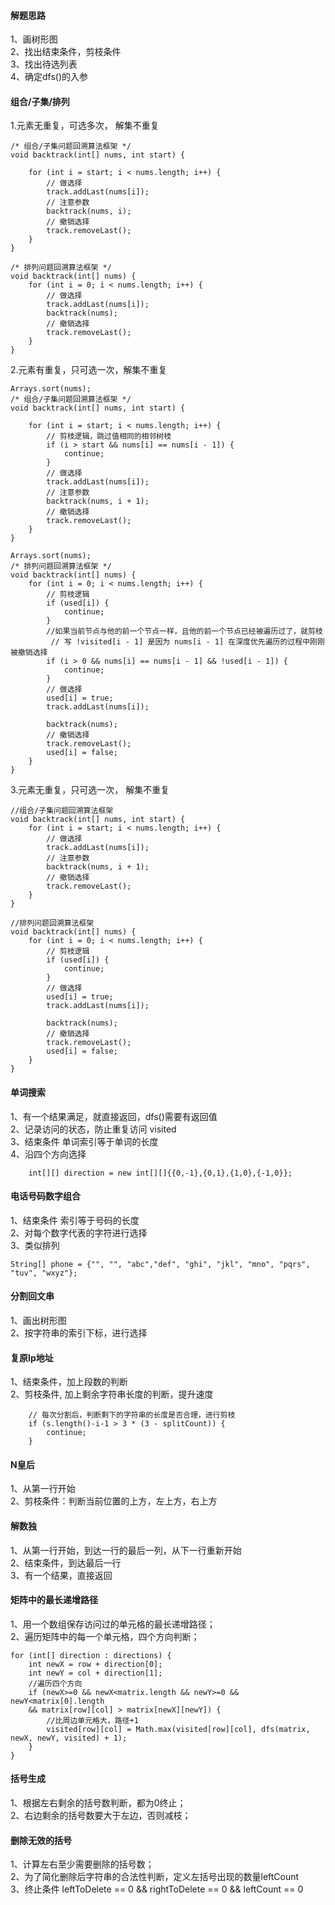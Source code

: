 #### 解题思路
1、画树形图  
2、找出结束条件，剪枝条件  
3、找出待选列表  
4、确定dfs()的入参

#### 组合/子集/排列
1.元素无重复，可选多次， 解集不重复
```
/* 组合/子集问题回溯算法框架 */
void backtrack(int[] nums, int start) {
    
    for (int i = start; i < nums.length; i++) {
        // 做选择
        track.addLast(nums[i]);
        // 注意参数
        backtrack(nums, i);
        // 撤销选择
        track.removeLast();
    }
}

/* 排列问题回溯算法框架 */
void backtrack(int[] nums) {
    for (int i = 0; i < nums.length; i++) {
        // 做选择
        track.addLast(nums[i]);
        backtrack(nums);
        // 撤销选择
        track.removeLast();
    }
}
```

2.元素有重复，只可选一次，解集不重复
```
Arrays.sort(nums);
/* 组合/子集问题回溯算法框架 */
void backtrack(int[] nums, int start) {
    
    for (int i = start; i < nums.length; i++) {
        // 剪枝逻辑，跳过值相同的相邻树枝
        if (i > start && nums[i] == nums[i - 1]) {
            continue;
        }
        // 做选择
        track.addLast(nums[i]);
        // 注意参数
        backtrack(nums, i + 1);
        // 撤销选择
        track.removeLast();
    }
}

Arrays.sort(nums);
/* 排列问题回溯算法框架 */
void backtrack(int[] nums) {
    for (int i = 0; i < nums.length; i++) {
        // 剪枝逻辑
        if (used[i]) {
            continue;
        }
        //如果当前节点与他的前一个节点一样，且他的前一个节点已经被遍历过了，就剪枝
         // 写 !visited[i - 1] 是因为 nums[i - 1] 在深度优先遍历的过程中刚刚被撤销选择
        if (i > 0 && nums[i] == nums[i - 1] && !used[i - 1]) {
            continue;
        }
        // 做选择
        used[i] = true;
        track.addLast(nums[i]);

        backtrack(nums);
        // 撤销选择
        track.removeLast();
        used[i] = false;
    }
}
```

3.元素无重复，只可选一次， 解集不重复
````
//组合/子集问题回溯算法框架
void backtrack(int[] nums, int start) {
    for (int i = start; i < nums.length; i++) {
        // 做选择
        track.addLast(nums[i]);
        // 注意参数
        backtrack(nums, i + 1);
        // 撤销选择
        track.removeLast();
    }
}
    
//排列问题回溯算法框架
void backtrack(int[] nums) {
    for (int i = 0; i < nums.length; i++) {
        // 剪枝逻辑
        if (used[i]) {
            continue;
        }
        // 做选择
        used[i] = true;
        track.addLast(nums[i]);

        backtrack(nums);
        // 撤销选择
        track.removeLast();
        used[i] = false;
    }
}
````
#### 单词搜索
1、有一个结果满足，就直接返回，dfs()需要有返回值  
2、记录访问的状态，防止重复访问 visited  
3、结束条件  单词索引等于单词的长度  
4、沿四个方向选择
````
    int[][] direction = new int[][]{{0,-1},{0,1},{1,0},{-1,0}};
````
#### 电话号码数字组合
1、结束条件 索引等于号码的长度  
2、对每个数字代表的字符进行选择  
3、类似排列
````
String[] phone = {"", "", "abc","def", "ghi", "jkl", "mno", "pqrs", "tuv", "wxyz"};
````
#### 分割回文串
1、画出树形图  
2、按字符串的索引下标，进行选择  

#### 复原Ip地址
1、结束条件，加上段数的判断  
2、剪枝条件, 加上剩余字符串长度的判断，提升速度
````
    // 每次分割后，判断剩下的字符串的长度是否合理，进行剪枝
    if (s.length()-i-1 > 3 * (3 - splitCount)) {
        continue;
    }
````
#### N皇后
1、从第一行开始  
2、剪枝条件：判断当前位置的上方，左上方，右上方

#### 解数独
1、从第一行开始，到达一行的最后一列，从下一行重新开始  
2、结束条件，到达最后一行  
3、有一个结果，直接返回  

#### 矩阵中的最长递增路径  
1、用一个数组保存访问过的单元格的最长递增路径；  
2、遍历矩阵中的每一个单元格，四个方向判断；  
````
for (int[] direction : directions) {
    int newX = row + direction[0];
    int newY = col + direction[1];
    //遍历四个方向
    if (newX>=0 && newX<matrix.length && newY>=0 && newY<matrix[0].length 
    && matrix[row][col] > matrix[newX][newY]) {
        //比周边单元格大，路径+1
        visited[row][col] = Math.max(visited[row][col], dfs(matrix, newX, newY, visited) + 1);
    }
}
````

#### 括号生成  
1、根据左右剩余的括号数判断，都为0终止；  
2、右边剩余的括号数要大于左边，否则减枝；  

#### 删除无效的括号  
1、计算左右至少需要删除的括号数；  
2、为了简化删除后字符串的合法性判断，定义左括号出现的数量leftCount      
3、终止条件 leftToDelete == 0 && rightToDelete == 0 && leftCount == 0  

